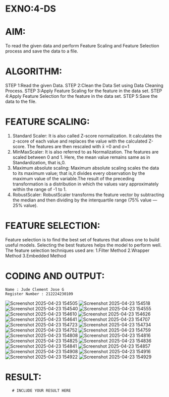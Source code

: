 # EXNO:4-DS
# AIM:
To read the given data and perform Feature Scaling and Feature Selection process and save the
data to a file.

# ALGORITHM:
STEP 1:Read the given Data.
STEP 2:Clean the Data Set using Data Cleaning Process.
STEP 3:Apply Feature Scaling for the feature in the data set.
STEP 4:Apply Feature Selection for the feature in the data set.
STEP 5:Save the data to the file.

# FEATURE SCALING:
1. Standard Scaler: It is also called Z-score normalization. It calculates the z-score of each value and replaces the value with the calculated Z-score. The features are then rescaled with x̄ =0 and σ=1
2. MinMaxScaler: It is also referred to as Normalization. The features are scaled between 0 and 1. Here, the mean value remains same as in Standardization, that is,0.
3. Maximum absolute scaling: Maximum absolute scaling scales the data to its maximum value; that is,it divides every observation by the maximum value of the variable.The result of the preceding transformation is a distribution in which the values vary approximately within the range of -1 to 1.
4. RobustScaler: RobustScaler transforms the feature vector by subtracting the median and then dividing by the interquartile range (75% value — 25% value).

# FEATURE SELECTION:
Feature selection is to find the best set of features that allows one to build useful models. Selecting the best features helps the model to perform well.
The feature selection techniques used are:
1.Filter Method
2.Wrapper Method
3.Embedded Method

# CODING AND OUTPUT:
~~~
Name : Jude Clement Jose G
Register Number : 212224230109
~~~
![Screenshot 2025-04-23 154505](https://github.com/user-attachments/assets/50dc1791-7c04-4ed5-9cfe-5458029480c5)
![Screenshot 2025-04-23 154518](https://github.com/user-attachments/assets/6dbc6b4a-e65a-4a71-9df5-ef501ff34364)
![Screenshot 2025-04-23 154540](https://github.com/user-attachments/assets/e4682bde-12a0-40ba-bb01-31439c5fb739)
![Screenshot 2025-04-23 154555](https://github.com/user-attachments/assets/64199dd1-e576-419a-9ce8-cad3d69daeb8)
![Screenshot 2025-04-23 154610](https://github.com/user-attachments/assets/0dc50f9f-57e8-43e6-b64d-db7719962a94)
![Screenshot 2025-04-23 154626](https://github.com/user-attachments/assets/f06af809-a2b7-4192-8b2f-fcd7cd3e6023)
![Screenshot 2025-04-23 154641](https://github.com/user-attachments/assets/4df7914e-ff91-4dcb-a22f-514feab1411e)
![Screenshot 2025-04-23 154707](https://github.com/user-attachments/assets/178bd9e9-4e07-4ea3-ade0-e9b13e0abfaf)
![Screenshot 2025-04-23 154723](https://github.com/user-attachments/assets/02334089-5304-4e9d-8474-64204f571269)
![Screenshot 2025-04-23 154734](https://github.com/user-attachments/assets/25c71b5e-4d8d-460e-8daa-c211a566a4a1)
![Screenshot 2025-04-23 154752](https://github.com/user-attachments/assets/7963225a-4ed9-4ca3-aeef-0bcb70759b89)
![Screenshot 2025-04-23 154759](https://github.com/user-attachments/assets/cf3a5522-7027-4d92-87cd-1df8ce0a942c)
![Screenshot 2025-04-23 154808](https://github.com/user-attachments/assets/ab2ecc5c-42b0-4064-af5f-72912ae4b8b5)
![Screenshot 2025-04-23 154816](https://github.com/user-attachments/assets/10fdb473-5ef1-4612-809a-c73ca8fa0f6b)
![Screenshot 2025-04-23 154825](https://github.com/user-attachments/assets/a35a5241-0a92-471e-8b48-cd24575fb3d7)
![Screenshot 2025-04-23 154836](https://github.com/user-attachments/assets/dffef663-3647-48b7-9ace-77d4592ef801)
![Screenshot 2025-04-23 154841](https://github.com/user-attachments/assets/5861d664-f8ca-4a27-ae00-a14d1b7fd08b)
![Screenshot 2025-04-23 154857](https://github.com/user-attachments/assets/84222fee-1dd4-4fac-896c-996e1a0ba0c1)
![Screenshot 2025-04-23 154908](https://github.com/user-attachments/assets/8512f1e9-98f2-4e57-bcd6-112c1723ff77)
![Screenshot 2025-04-23 154916](https://github.com/user-attachments/assets/40e3adb3-a8e0-48d3-8a5c-16887955a64d)
![Screenshot 2025-04-23 154922](https://github.com/user-attachments/assets/8645b34a-ad8e-4354-a5e1-5f6344c5af32)
![Screenshot 2025-04-23 154929](https://github.com/user-attachments/assets/ee9bf194-30c6-44bb-9ae8-245eb27e202b)

# RESULT:
       # INCLUDE YOUR RESULT HERE
